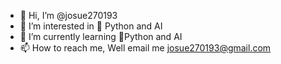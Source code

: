 - 👋 Hi, I’m @josue270193
- 👀 I’m interested in 🐍 Python and AI
- 🌱 I’m currently learning 🐍Python and AI
- 📫 How to reach me, Well email me josue270193@gmail.com

<!---
josue270193/josue270193 is a ✨ special ✨ repository because its `README.md` (this file) appears on your GitHub profile.
You can click the Preview link to take a look at your changes.
--->
